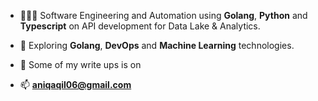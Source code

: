 
- 🧑🏻‍💻 Software Engineering and Automation using **Golang**, **Python** and **Typescript** on API development for Data Lake & Analytics.

- 🍃 Exploring **Golang**, **DevOps** and **Machine Learning** technologies.

- 📝 Some of my write ups is on 

- 📫 **aniqaqil06@gmail.com**

